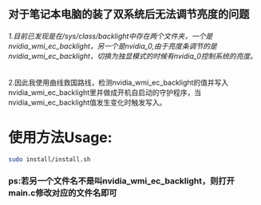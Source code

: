 ## 对于笔记本电脑的装了双系统后无法调节亮度的问题

###### 1.目前已发现是在/sys/class/backlight中存在两个文件夹，一个是nvidia_wmi_ec_backlight，另一个是nvidia_0,由于亮度条调节的是nvidia_wmi_ec_backlight，切换为独显模式的时候有nvidia_0控制系统的亮度。

2.因此我使用曲线救国路线，检测nvidia_wmi_ec_backlight的值并写入nvidia_wmi_ec_backlight里并做成开机自启动的守护程序，当nvidia_wmi_ec_backlight值发生变化时触发写入。

# 使用方法Usage:

```bash
sudo install/install.sh
```



### ps:若另一个文件名不是叫nvidia_wmi_ec_backlight，则打开main.c修改对应的文件名即可